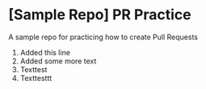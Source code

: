 # [Sample Repo] PR Practice
A sample repo for practicing how to create Pull Requests

1. Added this line
2. Added some more text
3. Texttest
4. Texttesttt
